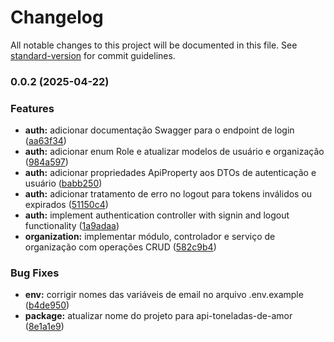 # Changelog

All notable changes to this project will be documented in this file. See [standard-version](https://github.com/conventional-changelog/standard-version) for commit guidelines.

### 0.0.2 (2025-04-22)


### Features

* **auth:** adicionar documentação Swagger para o endpoint de login ([aa63f34](https://github.com/NicholasEmery/toneladas-de-amor-backend/commit/aa63f34a8ad1d832f3ae73f89213dd62e2420226))
* **auth:** adicionar enum Role e atualizar modelos de usuário e organização ([984a597](https://github.com/NicholasEmery/toneladas-de-amor-backend/commit/984a597a7d25f94f578f5dc8465a686158a55c5f))
* **auth:** adicionar propriedades ApiProperty aos DTOs de autenticação e usuário ([babb250](https://github.com/NicholasEmery/toneladas-de-amor-backend/commit/babb250531b726adce5be74596ffd20574428089))
* **auth:** adicionar tratamento de erro no logout para tokens inválidos ou expirados ([51150c4](https://github.com/NicholasEmery/toneladas-de-amor-backend/commit/51150c428004fd5c5f8cb336b42139ab1c61e3a1))
* **auth:** implement authentication controller with signin and logout functionality ([1a9adaa](https://github.com/NicholasEmery/toneladas-de-amor-backend/commit/1a9adaa3e2e6683ab0b51dcb1f1928bd1fd47264))
* **organization:** implementar módulo, controlador e serviço de organização com operações CRUD ([582c9b4](https://github.com/NicholasEmery/toneladas-de-amor-backend/commit/582c9b417fdec48525df85f1e91e26e18626e173))


### Bug Fixes

* **env:** corrigir nomes das variáveis de email no arquivo .env.example ([b4de950](https://github.com/NicholasEmery/toneladas-de-amor-backend/commit/b4de950214dce7dcb2e1e5b82868b5c20b8d7d16))
* **package:** atualizar nome do projeto para api-toneladas-de-amor ([8e1a1e9](https://github.com/NicholasEmery/toneladas-de-amor-backend/commit/8e1a1e98c98928900723e7ea9f9d86d5978af556))

